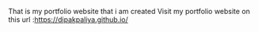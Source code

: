 That is my portfolio website that i am created
Visit my portfolio website on this url :https://dipakpaliya.github.io/
